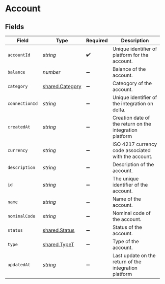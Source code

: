 # Account


## Fields

| Field                                                   | Type                                                    | Required                                                | Description                                             |
| ------------------------------------------------------- | ------------------------------------------------------- | ------------------------------------------------------- | ------------------------------------------------------- |
| `accountId`                                             | *string*                                                | :heavy_check_mark:                                      | Unique identifier of platform for the account.          |
| `balance`                                               | *number*                                                | :heavy_minus_sign:                                      | Balance of the account.                                 |
| `category`                                              | [shared.Category](../../models/shared/category.md)      | :heavy_minus_sign:                                      | Cateogory of the account.                               |
| `connectionId`                                          | *string*                                                | :heavy_minus_sign:                                      | Unique identifier of the integration on delta.          |
| `createdAt`                                             | *string*                                                | :heavy_minus_sign:                                      | Creation date of the return on the integration platform |
| `currency`                                              | *string*                                                | :heavy_minus_sign:                                      | ISO 4217 currency code associated with the account.     |
| `description`                                           | *string*                                                | :heavy_minus_sign:                                      | Description of the account.                             |
| `id`                                                    | *string*                                                | :heavy_minus_sign:                                      | The unique identifier of the account.                   |
| `name`                                                  | *string*                                                | :heavy_minus_sign:                                      | Name of the account.                                    |
| `nominalCode`                                           | *string*                                                | :heavy_minus_sign:                                      | Nominal code of the account.                            |
| `status`                                                | [shared.Status](../../models/shared/status.md)          | :heavy_minus_sign:                                      | Status of the account.                                  |
| `type`                                                  | [shared.TypeT](../../models/shared/typet.md)            | :heavy_minus_sign:                                      | Type of the account.                                    |
| `updatedAt`                                             | *string*                                                | :heavy_minus_sign:                                      | Last update on the return of the integration platform   |
